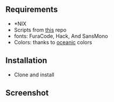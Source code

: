 ## Requirements

 - *NIX
 - Scripts from [this](https://github.com/Blacksuan19/Dotfiles/tree/master/bin/bin) repo
 - fonts: FuraCode, Hack, And SansMono
 - Colors: thanks to [oceanic](github.com/material-ocean) colors


## Installation
- Clone and install

## Screenshot
